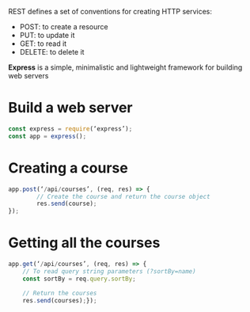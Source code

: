 REST defines a set of conventions for creating HTTP services:
- POST: to create a resource
- PUT: to update it
- GET: to read it
- DELETE: to delete it 

**Express** is a simple, minimalistic and lightweight framework for building web servers

# Build a web server
```js
const express = require(‘express’);
const app = express();
```


# Creating a course
```js
app.post(‘/api/courses’, (req, res) => { 
		// Create the course and return the course object 
		res.send(course); 
});

```

# Getting all the courses
```js
app.get(‘/api/courses’, (req, res) => { 
	// To read query string parameters (?sortBy=name)
	const sortBy = req.query.sortBy; 

	// Return the courses
	res.send(courses);});

```













